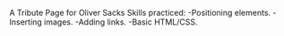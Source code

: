 A Tribute Page for Oliver Sacks
Skills practiced:
    -Positioning elements.
    -Inserting images.
    -Adding links.
    -Basic HTML/CSS.